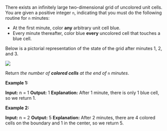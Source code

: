 There exists an infinitely large two-dimensional grid of uncolored unit cells. You are given a positive integer  `n`, indicating that you must do the following routine for  `n`  minutes:

-   At the first minute, color  **any**  arbitrary unit cell blue.
-   Every minute thereafter, color blue  **every**  uncolored cell that touches a blue cell.

Below is a pictorial representation of the state of the grid after minutes 1, 2, and 3.

![](https://assets.leetcode.com/uploads/2023/01/10/example-copy-2.png)

Return  _the number of  **colored cells**  at the end of_ `n`  _minutes_.

**Example 1:**

**Input:** n = 1
**Output:** 1
**Explanation:** After 1 minute, there is only 1 blue cell, so we return 1.

**Example 2:**

**Input:** n = 2
**Output:** 5
**Explanation:** After 2 minutes, there are 4 colored cells on the boundary and 1 in the center, so we return 5.
